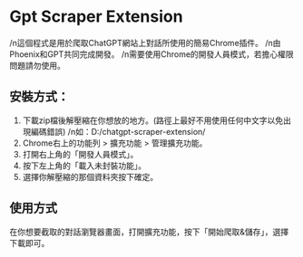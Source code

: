 # Gpt Scraper Extension

/n這個程式是用於爬取ChatGPT網站上對話所使用的簡易Chrome插件。
/n由Phoenix和GPT共同完成開發。
/n需要使用Chrome的開發人員模式，若擔心權限問題請勿使用。

## 安裝方式：
1. 下載zip檔後解壓縮在你想放的地方。(路徑上最好不用使用任何中文字以免出現編碼錯誤)
/n如：D:/chatgpt-scraper-extension/
2. Chrome右上的功能列 > 擴充功能 > 管理擴充功能。
3. 打開右上角的「開發人員模式」。
4. 按下左上角的「載入未封裝功能」。
5. 選擇你解壓縮的那個資料夾按下確定。

## 使用方式
在你想要截取的對話瀏覽器畫面，打開擴充功能，按下「開始爬取&儲存」，選擇下載即可。
